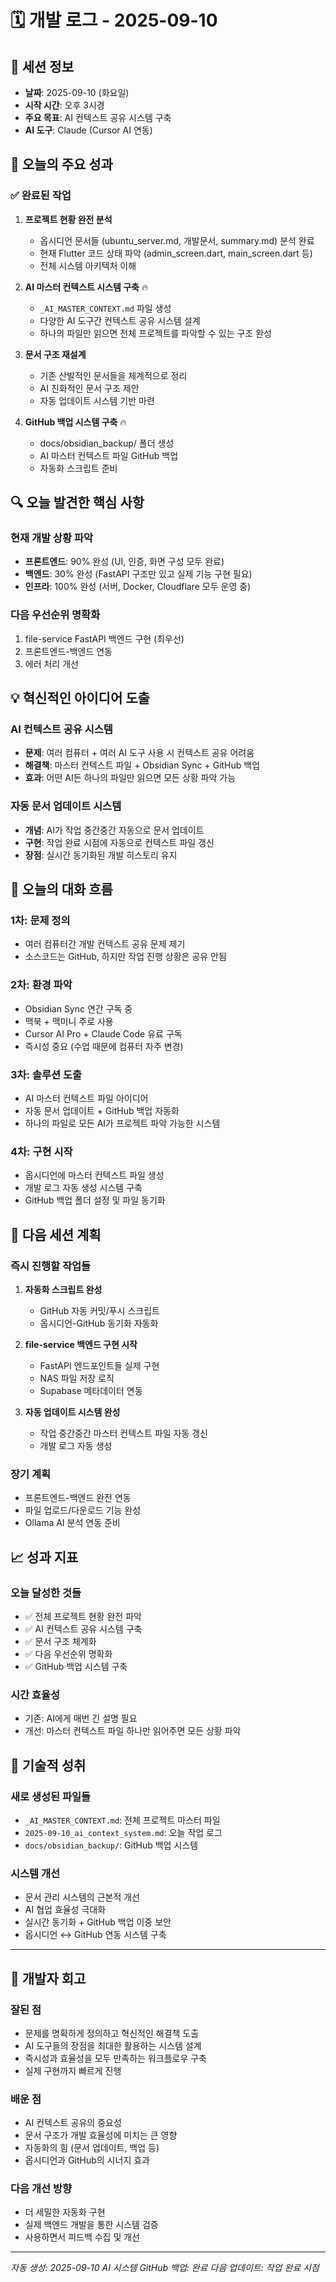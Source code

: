 # 🗓️ 개발 로그 - 2025-09-10

## 📝 세션 정보
- **날짜**: 2025-09-10 (화요일)
- **시작 시간**: 오후 3시경  
- **주요 목표**: AI 컨텍스트 공유 시스템 구축
- **AI 도구**: Claude (Cursor AI 연동)

## 🎯 오늘의 주요 성과

### ✅ 완료된 작업
1. **프로젝트 현황 완전 분석**
   - 옵시디언 문서들 (ubuntu_server.md, 개발문서, summary.md) 분석 완료
   - 현재 Flutter 코드 상태 파악 (admin_screen.dart, main_screen.dart 등)
   - 전체 시스템 아키텍처 이해

2. **AI 마스터 컨텍스트 시스템 구축** 🔥
   - `_AI_MASTER_CONTEXT.md` 파일 생성
   - 다양한 AI 도구간 컨텍스트 공유 시스템 설계
   - 하나의 파일만 읽으면 전체 프로젝트를 파악할 수 있는 구조 완성

3. **문서 구조 재설계**
   - 기존 산발적인 문서들을 체계적으로 정리
   - AI 친화적인 문서 구조 제안
   - 자동 업데이트 시스템 기반 마련

4. **GitHub 백업 시스템 구축** 🔥
   - docs/obsidian_backup/ 폴더 생성
   - AI 마스터 컨텍스트 파일 GitHub 백업
   - 자동화 스크립트 준비

## 🔍 오늘 발견한 핵심 사항

### 현재 개발 상황 파악
- **프론트엔드**: 90% 완성 (UI, 인증, 화면 구성 모두 완료)
- **백엔드**: 30% 완성 (FastAPI 구조만 있고 실제 기능 구현 필요)
- **인프라**: 100% 완성 (서버, Docker, Cloudflare 모두 운영 중)

### 다음 우선순위 명확화
1. file-service FastAPI 백엔드 구현 (최우선)
2. 프론트엔드-백엔드 연동
3. 에러 처리 개선

## 💡 혁신적인 아이디어 도출

### AI 컨텍스트 공유 시스템
- **문제**: 여러 컴퓨터 + 여러 AI 도구 사용 시 컨텍스트 공유 어려움
- **해결책**: 마스터 컨텍스트 파일 + Obsidian Sync + GitHub 백업
- **효과**: 어떤 AI든 하나의 파일만 읽으면 모든 상황 파악 가능

### 자동 문서 업데이트 시스템  
- **개념**: AI가 작업 중간중간 자동으로 문서 업데이트
- **구현**: 작업 완료 시점에 자동으로 컨텍스트 파일 갱신
- **장점**: 실시간 동기화된 개발 히스토리 유지

## 🔄 오늘의 대화 흐름

### 1차: 문제 정의
- 여러 컴퓨터간 개발 컨텍스트 공유 문제 제기
- 소스코드는 GitHub, 하지만 작업 진행 상황은 공유 안됨

### 2차: 환경 파악  
- Obsidian Sync 연간 구독 중
- 맥북 + 맥미니 주로 사용
- Cursor AI Pro + Claude Code 유료 구독
- 즉시성 중요 (수업 때문에 컴퓨터 자주 변경)

### 3차: 솔루션 도출
- AI 마스터 컨텍스트 파일 아이디어
- 자동 문서 업데이트 + GitHub 백업 자동화
- 하나의 파일로 모든 AI가 프로젝트 파악 가능한 시스템

### 4차: 구현 시작
- 옵시디언에 마스터 컨텍스트 파일 생성
- 개발 로그 자동 생성 시스템 구축
- GitHub 백업 폴더 설정 및 파일 동기화

## 🚀 다음 세션 계획

### 즉시 진행할 작업들
1. **자동화 스크립트 완성**
   - GitHub 자동 커밋/푸시 스크립트
   - 옵시디언-GitHub 동기화 자동화

2. **file-service 백엔드 구현 시작**
   - FastAPI 엔드포인트들 실제 구현
   - NAS 파일 저장 로직
   - Supabase 메타데이터 연동

3. **자동 업데이트 시스템 완성**
   - 작업 중간중간 마스터 컨텍스트 파일 자동 갱신
   - 개발 로그 자동 생성

### 장기 계획
- 프론트엔드-백엔드 완전 연동
- 파일 업로드/다운로드 기능 완성  
- Ollama AI 분석 연동 준비

## 📈 성과 지표

### 오늘 달성한 것들
- ✅ 전체 프로젝트 현황 완전 파악
- ✅ AI 컨텍스트 공유 시스템 구축
- ✅ 문서 구조 체계화
- ✅ 다음 우선순위 명확화
- ✅ GitHub 백업 시스템 구축

### 시간 효율성
- 기존: AI에게 매번 긴 설명 필요
- 개선: 마스터 컨텍스트 파일 하나만 읽어주면 모든 상황 파악

## 🔧 기술적 성취

### 새로 생성된 파일들
- `_AI_MASTER_CONTEXT.md`: 전체 프로젝트 마스터 파일
- `2025-09-10_ai_context_system.md`: 오늘 작업 로그
- `docs/obsidian_backup/`: GitHub 백업 시스템

### 시스템 개선
- 문서 관리 시스템의 근본적 개선
- AI 협업 효율성 극대화
- 실시간 동기화 + GitHub 백업 이중 보안
- 옵시디언 ↔ GitHub 연동 시스템 구축

---

## 💭 개발자 회고

### 잘된 점
- 문제를 명확하게 정의하고 혁신적인 해결책 도출
- AI 도구들의 장점을 최대한 활용하는 시스템 설계
- 즉시성과 효율성을 모두 만족하는 워크플로우 구축
- 실제 구현까지 빠르게 진행

### 배운 점  
- AI 컨텍스트 공유의 중요성
- 문서 구조가 개발 효율성에 미치는 큰 영향
- 자동화의 힘 (문서 업데이트, 백업 등)
- 옵시디언과 GitHub의 시너지 효과

### 다음 개선 방향
- 더 세밀한 자동화 구현
- 실제 백엔드 개발을 통한 시스템 검증
- 사용하면서 피드백 수집 및 개선

---
*자동 생성: 2025-09-10 AI 시스템*
*GitHub 백업: 완료*
*다음 업데이트: 작업 완료 시점*
